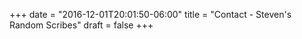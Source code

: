 +++
date = "2016-12-01T20:01:50-06:00"
title = "Contact - Steven's Random Scribes"
draft = false
+++

